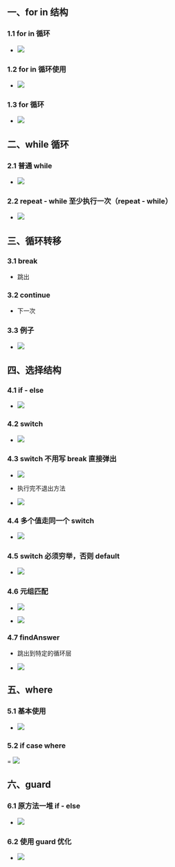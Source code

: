 ## 一、for in 结构

### 1.1 for in 循环

- ![](https://user-gold-cdn.xitu.io/2020/5/18/17227a088e06711e?w=468&h=180&f=png&s=38357)

### 1.2 for in 循环使用

- ![](https://user-gold-cdn.xitu.io/2020/5/18/17227a4373e26ff3?w=520&h=272&f=png&s=83775)


### 1.3 for 循环

- ![](https://user-gold-cdn.xitu.io/2020/5/18/17227a5ce600be90?w=844&h=378&f=png&s=143538)



## 二、while 循环

### 2.1 普通 while

- ![](https://user-gold-cdn.xitu.io/2020/5/18/17227a8ccf4d969e?w=828&h=310&f=png&s=185667)

### 2.2 repeat - while 至少执行一次（repeat - while）

- ![](https://user-gold-cdn.xitu.io/2020/5/18/17227a9c4ad84a39?w=836&h=770&f=png&s=377909)


## 三、循环转移

### 3.1 break

- 跳出


### 3.2 continue

- 下一次


### 3.3 例子

- ![](https://user-gold-cdn.xitu.io/2020/5/18/17227abb1998abad?w=760&h=504&f=png&s=211639)


## 四、选择结构

### 4.1 if - else

- ![](https://user-gold-cdn.xitu.io/2020/5/18/17227ac702083fd7?w=1168&h=726&f=png&s=203349)

### 4.2 switch

- ![](https://user-gold-cdn.xitu.io/2020/5/18/17227ad5852dc96d?w=908&h=802&f=png&s=327667)

### 4.3 switch 不用写 break 直接弹出

- ![](https://user-gold-cdn.xitu.io/2020/5/18/17227af355440817?w=592&h=344&f=png&s=144237)

- 执行完不退出方法

- ![](https://user-gold-cdn.xitu.io/2020/5/18/17227b772690b56f?w=814&h=458&f=png&s=246607)

### 4.4 多个值走同一个 switch

- ![](https://user-gold-cdn.xitu.io/2020/5/18/17227b0b50a67d19?w=646&h=360&f=png&s=162798)

### 4.5 switch 必须穷举，否则 default

- ![](https://user-gold-cdn.xitu.io/2020/5/18/17227b29f7ebccd1?w=644&h=354&f=png&s=152924)

### 4.6 元组匹配

- ![](https://user-gold-cdn.xitu.io/2020/5/18/17227b45c2549121?w=866&h=372&f=png&s=214856)

- ![](https://user-gold-cdn.xitu.io/2020/5/18/17227b5b3ba7f22f?w=896&h=494&f=png&s=331448)

### 4.7 findAnswer

- 跳出到特定的循环层

- ![](https://user-gold-cdn.xitu.io/2020/5/18/17227bafd1fa07db?w=792&h=332&f=png&s=123017)

## 五、where

### 5.1 基本使用

- ![](https://user-gold-cdn.xitu.io/2020/5/18/17227c0fb74b055c?w=820&h=364&f=png&s=248766)

### 5.2 if case where

= ![](https://user-gold-cdn.xitu.io/2020/5/18/17227c3f51ba5b8e?w=980&h=642&f=png&s=366568)


## 六、guard

### 6.1 原方法一堆 if - else

- ![](https://user-gold-cdn.xitu.io/2020/5/18/17227c94da81e696?w=1100&h=528&f=png&s=319410)

### 6.2 使用 guard 优化

- ![](https://user-gold-cdn.xitu.io/2020/5/18/17227ca13c97ce2a?w=1180&h=510&f=png&s=335865)